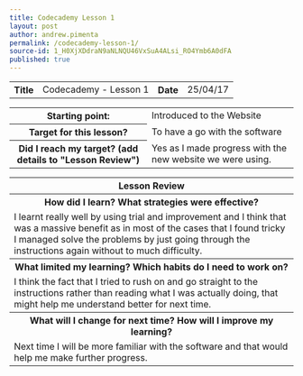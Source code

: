 ```yaml
---
title: Codecademy Lesson 1
layout: post
author: andrew.pimenta
permalink: /codecademy-lesson-1/
source-id: 1_H0XjXDdraN9aNLNQU46VxSuA4ALsi_RO4Ymb6A0dFA
published: true
---
```

<table>
  <tr>
    <th>Title</th>
    <td>Codecademy - Lesson 1</td>
    <th>Date</th>
    <td>25/04/17</td>
  </tr>
</table>


<table>
  <tr>
    <th>Starting point:</th>
    <td>Introduced to the Website</td>
  </tr>
  <tr>
    <th>Target for this lesson?</th>
    <td>To have a go with the software</td>
  </tr>
  <tr>
    <th>Did I reach my target? 
(add details to "Lesson Review")</th>
    <td> Yes as I made progress with the new website we were using.</td>
  </tr>
</table>


<table>
  <tr>
    <th>Lesson Review</th>
  </tr>
  <tr>
    <th>How did I learn? What strategies were effective? </th>
  </tr>
  <tr>
    <td>I learnt really well by using trial and improvement and I think that was a massive benefit as in most of the cases that I found tricky I managed solve the problems by just going through the instructions again without to much difficulty.</td>
  </tr>
  <tr>
    <th>What limited my learning? Which habits do I need to work on? </th>
  </tr>
  <tr>
    <td>I think the fact that I tried to rush on and go straight to the instructions rather than reading what I was actually doing, that might help me understand better for next time.</td>
  </tr>
  <tr>
    <th>What will I change for next time? How will I improve my learning?</th>
  </tr>
  <tr>
    <td>Next time I will be more familiar with the software and that would help me make further progress.</td>
  </tr>
</table>



